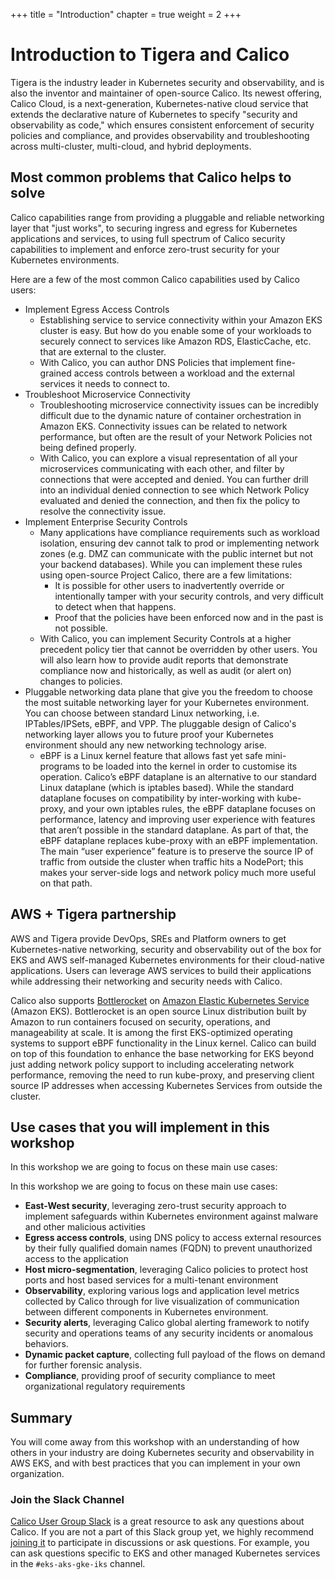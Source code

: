 +++
title = "Introduction"
chapter = true
weight = 2
+++
# Introduction to Tigera and Calico

Tigera is the industry leader in Kubernetes security and observability, and is also the inventor and maintainer of open-source Calico. Its newest offering, Calico Cloud, is a next-generation, Kubernetes-native cloud service that extends the declarative nature of Kubernetes to specify "security and observability as code," which ensures consistent enforcement of security policies and compliance, and provides observability and troubleshooting across multi-cluster, multi-cloud, and hybrid deployments.

## Most common problems that Calico helps to solve

Calico capabilities range from providing a pluggable and reliable networking layer that "just works", to securing ingress and egress for Kubernetes applications and services, to using full spectrum of Calico security capabilities to implement and enforce zero-trust security for your Kubernetes environments.  

Here are a few of the most common Calico capabilities used by Calico users:

- Implement Egress Access Controls
  - Establishing service to service connectivity within your Amazon EKS cluster is easy. But how do you enable some of your workloads to securely connect to services like Amazon RDS, ElasticCache, etc. that are external to the cluster.
  - With Calico, you can author DNS Policies that implement fine-grained access controls between a workload and the external services it needs to connect to.
- Troubleshoot Microservice Connectivity
  - Troubleshooting microservice connectivity issues can be incredibly difficult due to the dynamic nature of container orchestration in Amazon EKS. Connectivity issues can be related to network performance, but often are the result of your Network Policies not being defined properly.
  - With Calico, you can explore a visual representation of all your microservices communicating with each other, and filter by connections that were accepted and denied. You can further drill into an individual denied connection to see which Network Policy evaluated and denied the connection, and then fix the policy to resolve the connectivity issue.
- Implement Enterprise Security Controls
  - Many applications have compliance requirements such as workload isolation, ensuring dev cannot talk to prod or implementing network zones (e.g. DMZ can communicate with the public internet but not your backend databases). While you can implement these rules using open-source Project Calico, there are a few limitations:
    - It is possible for other users to inadvertently override or intentionally tamper with your security controls, and very difficult to detect when that happens.
    - Proof that the policies have been enforced now and in the past is not possible.
  - With Calico, you can implement Security Controls at a higher precedent policy tier that cannot be overridden by other users. You will also learn how to provide audit reports that demonstrate compliance now and historically, as well as audit (or alert on) changes to policies.
- Pluggable networking data plane that give you the freedom to choose the most suitable networking layer for your Kubernetes environment. You can choose between standard Linux networking, i.e. IPTables/IPSets, eBPF, and VPP. The pluggable design of Calico's networking layer allows you to future proof your Kubernetes environment should any new networking technology arise.
  - eBPF is a Linux kernel feature that allows fast yet safe mini-programs to be loaded into the kernel in order to customise its operation. Calico’s eBPF dataplane is an alternative to our standard Linux dataplane (which is iptables based). While the standard dataplane focuses on compatibility by inter-working with kube-proxy, and your own iptables rules, the eBPF dataplane focuses on performance, latency and improving user experience with features that aren’t possible in the standard dataplane. As part of that, the eBPF dataplane replaces kube-proxy with an eBPF implementation. The main “user experience” feature is to preserve the source IP of traffic from outside the cluster when traffic hits a NodePort; this makes your server-side logs and network policy much more useful on that path.

## AWS + Tigera partnership

AWS and Tigera provide DevOps, SREs and Platform owners to get Kubernetes-native networking, security and observability out of the box for EKS and AWS self-managed Kubernetes environments for their cloud-native applications. Users can leverage AWS services to build their applications while addressing their networking and security needs with Calico.

Calico also supports [Bottlerocket](https://aws.amazon.com/bottlerocket/) on [Amazon Elastic Kubernetes Service](https://aws.amazon.com/eks/) (Amazon EKS). Bottlerocket is an open source Linux distribution built by Amazon to run containers focused on security, operations, and manageability at scale. It is among the first EKS-optimized operating systems to support eBPF functionality in the Linux kernel. Calico can build on top of this foundation to enhance the base networking for EKS beyond just adding network policy support to including accelerating network performance, removing the need to run kube-proxy, and preserving client source IP addresses when accessing Kubernetes Services from outside the cluster.

## Use cases that you will implement in this workshop

In this workshop we are going to focus on these main use cases:

In this workshop we are going to focus on these main use cases:

- **East-West security**, leveraging zero-trust security approach to implement safeguards within Kubernetes environment against malware and other malicious activities
- **Egress access controls**, using DNS policy to access external resources by their fully qualified domain names (FQDN) to prevent unauthorized access to the application
- **Host micro-segmentation**, leveraging Calico policies to protect host ports and host based services for a multi-tenant environment
- **Observability**, exploring various logs and application level metrics collected by Calico through for live visualization of communication between different components in Kubernetes environment.
- **Security alerts**, leveraging Calico global alerting framework to notify security and operations teams of any security incidents or anomalous behaviors.
- **Dynamic packet capture**, collecting full payload of the flows on demand for further forensic analysis.
- **Compliance**, providing proof of security compliance to meet organizational regulatory requirements

## Summary

You will come away from this workshop with an understanding of how others in your industry are doing Kubernetes security and observability in AWS EKS, and with best practices that you can implement in your own organization.

### Join the Slack Channel

[Calico User Group Slack](https://slack.projectcalico.org/) is a great resource to ask any questions about Calico. If you are not a part of this Slack group yet, we highly recommend [joining it](https://slack.projectcalico.org/) to participate in discussions or ask questions. For example, you can ask questions specific to EKS and other managed Kubernetes services in the `#eks-aks-gke-iks` channel.
